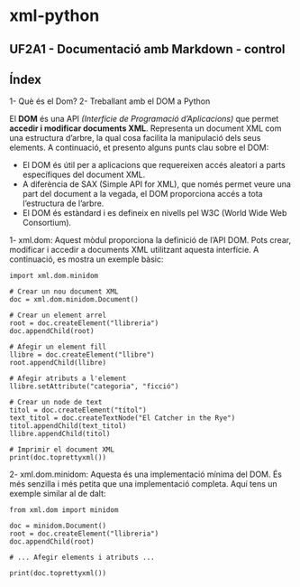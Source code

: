 # xml-python
## UF2A1 - Documentació amb Markdown - control

## Índex
1- Què és el Dom?
2- Treballant amb el DOM a Python


<a name="Què és el Dom?"></a>
El **DOM** és una API *(Interfície de Programació d’Aplicacions)* que permet **accedir i modificar documents XML**. Representa un document XML com una estructura d’arbre, la qual cosa facilita la manipulació dels seus elements. A continuació, et presento alguns punts clau sobre el DOM:

- El DOM és útil per a aplicacions que requereixen accés aleatori a parts específiques del document XML.
- A diferència de SAX (Simple API for XML), que només permet veure una part del document a la vegada, el DOM proporciona accés a tota l’estructura de l’arbre.
- El DOM és estàndard i es defineix en nivells pel W3C (World Wide Web Consortium).

  
<a name="Treballant amb el DOM a Python"></a>

1- xml.dom: Aquest mòdul proporciona la definició de l’API DOM. Pots crear, modificar i accedir a documents XML utilitzant aquesta interfície. A continuació, es mostra un exemple bàsic:

```
import xml.dom.minidom

# Crear un nou document XML
doc = xml.dom.minidom.Document()

# Crear un element arrel
root = doc.createElement("llibreria")
doc.appendChild(root)

# Afegir un element fill
llibre = doc.createElement("llibre")
root.appendChild(llibre)

# Afegir atributs a l'element
llibre.setAttribute("categoria", "ficció")

# Crear un node de text
titol = doc.createElement("títol")
text_titol = doc.createTextNode("El Catcher in the Rye")
titol.appendChild(text_titol)
llibre.appendChild(titol)

# Imprimir el document XML
print(doc.toprettyxml())

```

2- xml.dom.minidom: Aquesta és una implementació mínima del DOM. És més senzilla i més petita que una implementació completa. Aquí tens un exemple similar al de dalt:

```
from xml.dom import minidom

doc = minidom.Document()
root = doc.createElement("llibreria")
doc.appendChild(root)

# ... Afegir elements i atributs ...

print(doc.toprettyxml())
